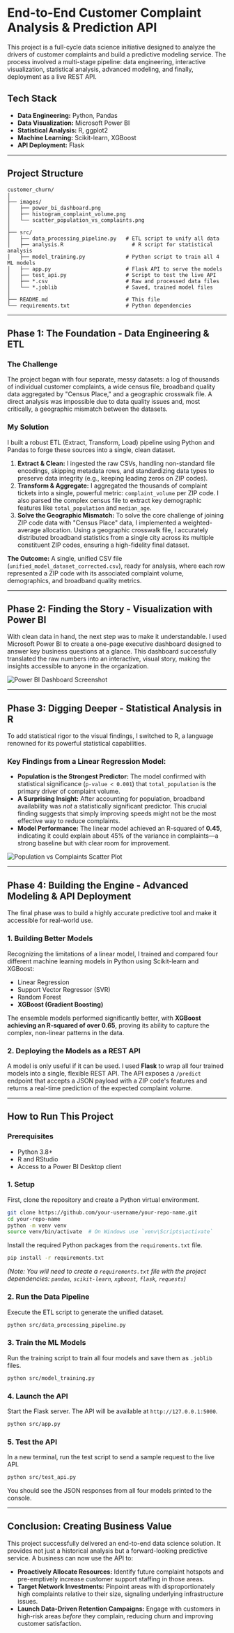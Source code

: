 # End-to-End Customer Complaint Analysis & Prediction API

This project is a full-cycle data science initiative designed to analyze the drivers of customer complaints and build a predictive modeling service. The process involved a multi-stage pipeline: data engineering, interactive visualization, statistical analysis, advanced modeling, and finally, deployment as a live REST API.

## Tech Stack
*   **Data Engineering:** Python, Pandas
*   **Data Visualization:** Microsoft Power BI
*   **Statistical Analysis:** R, ggplot2
*   **Machine Learning:** Scikit-learn, XGBoost
*   **API Deployment:** Flask

---

## Project Structure
```
customer_churn/
│
├── images/
│   ├── power_bi_dashboard.png
│   ├── histogram_complaint_volume.png
│   └── scatter_population_vs_complaints.png
│
├── src/
│   ├── data_processing_pipeline.py   # ETL script to unify all data
│   ├── analysis.R                      # R script for statistical analysis
│   ├── model_training.py             # Python script to train all 4 ML models
│   ├── app.py                        # Flask API to serve the models
│   ├── test_api.py                   # Script to test the live API
│   ├── *.csv                         # Raw and processed data files
│   └── *.joblib                      # Saved, trained model files
│
├── README.md                         # This file
└── requirements.txt                  # Python dependencies
```

---

## Phase 1: The Foundation - Data Engineering & ETL

### The Challenge
The project began with four separate, messy datasets: a log of thousands of individual customer complaints, a wide census file, broadband quality data aggregated by "Census Place," and a geographic crosswalk file. A direct analysis was impossible due to data quality issues and, most critically, a geographic mismatch between the datasets.

### My Solution
I built a robust ETL (Extract, Transform, Load) pipeline using Python and Pandas to forge these sources into a single, clean dataset.

1.  **Extract & Clean:** I ingested the raw CSVs, handling non-standard file encodings, skipping metadata rows, and standardizing data types to preserve data integrity (e.g., keeping leading zeros on ZIP codes).
2.  **Transform & Aggregate:** I aggregated the thousands of complaint tickets into a single, powerful metric: `complaint_volume` per ZIP code. I also parsed the complex census file to extract key demographic features like `total_population` and `median_age`.
3.  **Solve the Geographic Mismatch:** To solve the core challenge of joining ZIP code data with "Census Place" data, I implemented a weighted-average allocation. Using a geographic crosswalk file, I accurately distributed broadband statistics from a single city across its multiple constituent ZIP codes, ensuring a high-fidelity final dataset.

**The Outcome:** A single, unified CSV file (`unified_model_dataset_corrected.csv`), ready for analysis, where each row represented a ZIP code with its associated complaint volume, demographics, and broadband quality metrics.

---

## Phase 2: Finding the Story - Visualization with Power BI

With clean data in hand, the next step was to make it understandable. I used Microsoft Power BI to create a one-page executive dashboard designed to answer key business questions at a glance. This dashboard successfully translated the raw numbers into an interactive, visual story, making the insights accessible to anyone in the organization.

![Power BI Dashboard Screenshot](images/power_bi_dashboard.png)

---

## Phase 3: Digging Deeper - Statistical Analysis in R

To add statistical rigor to the visual findings, I switched to R, a language renowned for its powerful statistical capabilities.

### Key Findings from a Linear Regression Model:
*   **Population is the Strongest Predictor:** The model confirmed with statistical significance (`p-value < 0.001`) that `total_population` is the primary driver of complaint volume.
*   **A Surprising Insight:** After accounting for population, broadband availability was *not* a statistically significant predictor. This crucial finding suggests that simply improving speeds might not be the most effective way to reduce complaints.
*   **Model Performance:** The linear model achieved an R-squared of **0.45**, indicating it could explain about 45% of the variance in complaints—a strong baseline but with clear room for improvement.

![Population vs Complaints Scatter Plot](images/scatter_population_vs_complaints.png)

---

## Phase 4: Building the Engine - Advanced Modeling & API Deployment

The final phase was to build a highly accurate predictive tool and make it accessible for real-world use.

### 1. Building Better Models
Recognizing the limitations of a linear model, I trained and compared four different machine learning models in Python using Scikit-learn and XGBoost:
*   Linear Regression
*   Support Vector Regressor (SVR)
*   Random Forest
*   **XGBoost (Gradient Boosting)**

The ensemble models performed significantly better, with **XGBoost achieving an R-squared of over 0.65**, proving its ability to capture the complex, non-linear patterns in the data.

### 2. Deploying the Models as a REST API
A model is only useful if it can be used. I used **Flask** to wrap all four trained models into a single, flexible REST API. The API exposes a `/predict` endpoint that accepts a JSON payload with a ZIP code's features and returns a real-time prediction of the expected complaint volume.

---

## How to Run This Project

### Prerequisites
*   Python 3.8+
*   R and RStudio
*   Access to a Power BI Desktop client

### 1. Setup
First, clone the repository and create a Python virtual environment.
```bash
git clone https://github.com/your-username/your-repo-name.git
cd your-repo-name
python -m venv venv
source venv/bin/activate  # On Windows use `venv\Scripts\activate`
```
Install the required Python packages from the `requirements.txt` file.
```bash
pip install -r requirements.txt
```
*(Note: You will need to create a `requirements.txt` file with the project dependencies: `pandas`, `scikit-learn`, `xgboost`, `flask`, `requests`)*

### 2. Run the Data Pipeline
Execute the ETL script to generate the unified dataset.
```bash
python src/data_processing_pipeline.py
```

### 3. Train the ML Models
Run the training script to train all four models and save them as `.joblib` files.
```bash
python src/model_training.py
```

### 4. Launch the API
Start the Flask server. The API will be available at `http://127.0.0.1:5000`.
```bash
python src/app.py
```

### 5. Test the API
In a new terminal, run the test script to send a sample request to the live API.
```bash
python src/test_api.py
```
You should see the JSON responses from all four models printed to the console.

---

## Conclusion: Creating Business Value

This project successfully delivered an end-to-end data science solution. It provides not just a historical analysis but a forward-looking predictive service. A business can now use the API to:

*   **Proactively Allocate Resources:** Identify future complaint hotspots and pre-emptively increase customer support staffing in those areas.
*   **Target Network Investments:** Pinpoint areas with disproportionately high complaints relative to their size, signaling underlying infrastructure issues.
*   **Launch Data-Driven Retention Campaigns:** Engage with customers in high-risk areas *before* they complain, reducing churn and improving customer satisfaction.